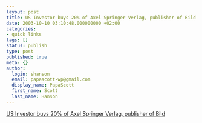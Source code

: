 ```yaml
---
layout: post
title: US Investor buys 20% of Axel Springer Verlag, publisher of Bild
date: 2003-10-10 03:10:48.000000000 +02:00
categories:
- quick links
tags: []
status: publish
type: post
published: true
meta: {}
author:
  login: shanson
  email: papascott-wp@gmail.com
  display_name: PapaScott
  first_name: Scott
  last_name: Hanson
---
```

<p><a title="Welcome to German Big Media!" href="http://www.faz.com/IN/INtemplates/eFAZ/docmain.asp?rub=%7BB1311FCE-FBFB-11D2-B228-00105A9CAF88%7D&doc=%7BD8179CE6-9C20-411C-A174-1C0CBD4DE815%7D">US Investor buys 20% of Axel Springer Verlag, publisher of Bild</a></p>
